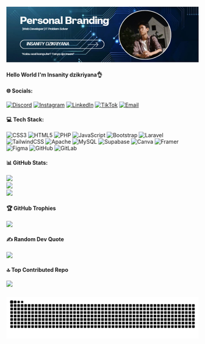 ![insanity](img/Insan.png)

#### Hello World I'm Insanity dzikriyana👌

#### 🌐 Socials:
[![Discord](https://img.shields.io/badge/Discord-%237289DA.svg?logo=discord&logoColor=white)](https://discord.gg/Insanity) [![Instagram](https://img.shields.io/badge/Instagram-%23E4405F.svg?logo=Instagram&logoColor=white)](https://instagram.com/insanity_dzikriyana) [![LinkedIn](https://img.shields.io/badge/LinkedIn-%230077B5.svg?logo=linkedin&logoColor=white)](https://linkedin.com/in/insanity-dzikriyana) [![TikTok](https://img.shields.io/badge/TikTok-%23000000.svg?logo=TikTok&logoColor=white)](https://tiktok.com/@insanitydzikriyana) [![Email](https://img.shields.io/badge/Email-D14836?logo=gmail&logoColor=white)](mailto:insanitydzikriyana39@gmail.com)


#### 💻 Tech Stack:
![CSS3](https://img.shields.io/badge/css3-%231572B6.svg?style=for-the-badge&logo=css3&logoColor=white) ![HTML5](https://img.shields.io/badge/html5-%23E34F26.svg?style=for-the-badge&logo=html5&logoColor=white) ![PHP](https://img.shields.io/badge/php-%23777BB4.svg?style=for-the-badge&logo=php&logoColor=white) ![JavaScript](https://img.shields.io/badge/javascript-%23323330.svg?style=for-the-badge&logo=javascript&logoColor=%23F7DF1E) ![Bootstrap](https://img.shields.io/badge/bootstrap-%238511FA.svg?style=for-the-badge&logo=bootstrap&logoColor=white) ![Laravel](https://img.shields.io/badge/laravel-%23FF2D20.svg?style=for-the-badge&logo=laravel&logoColor=white) ![TailwindCSS](https://img.shields.io/badge/tailwindcss-%2338B2AC.svg?style=for-the-badge&logo=tailwind-css&logoColor=white) ![Apache](https://img.shields.io/badge/apache-%23D42029.svg?style=for-the-badge&logo=apache&logoColor=white) ![MySQL](https://img.shields.io/badge/mysql-4479A1.svg?style=for-the-badge&logo=mysql&logoColor=white) ![Supabase](https://img.shields.io/badge/Supabase-3ECF8E?style=for-the-badge&logo=supabase&logoColor=white) ![Canva](https://img.shields.io/badge/Canva-%2300C4CC.svg?style=for-the-badge&logo=Canva&logoColor=white) ![Framer](https://img.shields.io/badge/Framer-black?style=for-the-badge&logo=framer&logoColor=blue) ![Figma](https://img.shields.io/badge/figma-%23F24E1E.svg?style=for-the-badge&logo=figma&logoColor=white) ![GitHub](https://img.shields.io/badge/github-%23121011.svg?style=for-the-badge&logo=github&logoColor=white) ![GitLab](https://img.shields.io/badge/gitlab-%23181717.svg?style=for-the-badge&logo=gitlab&logoColor=white)
#### 📊 GitHub Stats:
![](https://github-readme-stats.vercel.app/api?username=insanitydzikriyana&theme=dark&hide_border=false&include_all_commits=false&count_private=false)<br/>
![](https://nirzak-streak-stats.vercel.app/?user=insanitydzikriyana&theme=dark&hide_border=false)<br/>
![](https://github-readme-stats.vercel.app/api/top-langs/?username=insanitydzikriyana&theme=dark&hide_border=false&include_all_commits=false&count_private=false&layout=compact)

#### 🏆 GitHub Trophies
![](https://github-profile-trophy.vercel.app/?username=insanitydzikriyana&theme=radical&no-frame=false&no-bg=true&margin-w=4)

#### ✍️ Random Dev Quote
![](https://quotes-github-readme.vercel.app/api?type=horizontal&theme=radical)

#### 🔝 Top Contributed Repo
![](https://github-contributor-stats.vercel.app/api?username=insanitydzikriyana&limit=5&theme=dark&combine_all_yearly_contributions=true)

###

<img src="https://raw.githubusercontent.com/insanitydzikriyana/insanitydzikriyana/output/snake.svg" alt="Snake animation" />

<!-- ###

<picture>
  <source media="(prefers-color-scheme: dark)" srcset="https://raw.githubusercontent.com/Insanitydzikriyana30/Insanitydzikriyana30/output/pacman-contribution-graph-dark.svg">
  <source media="(prefers-color-scheme: light)" srcset="https://raw.githubusercontent.com/Insanitydzikriyana30/Insanitydzikriyana30/output/pacman-contribution-graph.svg">
  <img alt="pacman contribution graph" src="https://raw.githubusercontent.com/Insanitydzikriyana30/Insanitydzikriyana30/output/pacman-contribution-graph.svg">
</picture>

### -->




